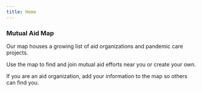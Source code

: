 ```yaml
---
title: Home
---
```


### Mutual Aid Map

Our map houses a growing list of aid organizations and pandemic care projects.

Use the map to find and join mutual aid efforts near you or create your own.

If you are an aid organization, add your information to the map so others can find you.
